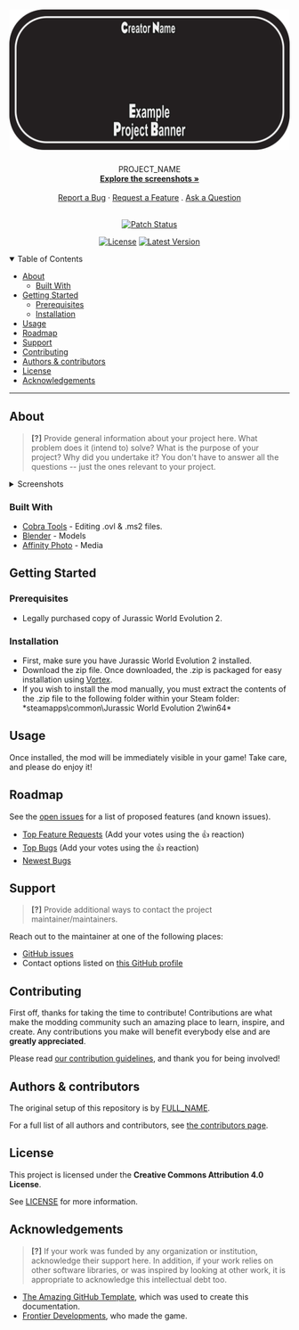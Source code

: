 <h1 align="center">
  <a href="https://github.com/GITHUB_USERNAME/REPO_SLUG">
    <img src="docs/images/banner.png" alt="Project Banner" width="640" height="auto">
  </a>
</h1>

<div align="center">
  PROJECT_NAME
  <br />
  <a href="#about"><strong>Explore the screenshots »</strong></a>
  <br />
  <br />
  <a href="https://github.com/GITHUB_USERNAME/REPO_SLUG/issues/new?assignees=&labels=bug&template=01_BUG_REPORT.md&title=bug%3A+">Report a Bug</a>
  ·
  <a href="https://github.com/GITHUB_USERNAME/REPO_SLUG/issues/new?assignees=&labels=enhancement&template=02_FEATURE_REQUEST.md&title=feat%3A+">Request a Feature</a>
  .
  <a href="https://github.com/GITHUB_USERNAME/REPO_SLUG/issues/new?assignees=&labels=question&template=04_SUPPORT_QUESTION.md&title=support%3A+">Ask a Question</a>
</div>

<div align="center">
<br />

  [![Patch Status](https://img.shields.io/badge/Update%204%20Status-Compatible-success.svg)]()

  [![License](https://img.shields.io/badge/License-CC--BY--4.0-green.svg)]()
  [![Latest Version](https://img.shields.io/badge/Latest%20Version-v1.0.0-informational.svg)]()

</div>

<details open="open">
<summary>Table of Contents</summary>

- [About](#about)
  - [Built With](#built-with)
- [Getting Started](#getting-started)
  - [Prerequisites](#prerequisites)
  - [Installation](#installation)
- [Usage](#usage)
- [Roadmap](#roadmap)
- [Support](#support)
- [Contributing](#contributing)
- [Authors \& contributors](#authors--contributors)
- [License](#license)
- [Acknowledgements](#acknowledgements)

</details>

---

## About

> **[?]**
> Provide general information about your project here.
> What problem does it (intend to) solve?
> What is the purpose of your project?
> Why did you undertake it?
> You don't have to answer all the questions -- just the ones relevant to your project.

<details>
<summary>Screenshots</summary>
<br>

> **[?]**
> Please provide your screenshots here.

|                                                                       |                                                                       |
| :-------------------------------------------------------------------: | :-------------------------------------------------------------------: |
| <img src="docs/images/image-1.png" title="*TITLE HERE*" width="100%"> | <img src="docs/images/image-2.png" title="*TITLE HERE*" width="100%"> |

</details>

### Built With

- [Cobra Tools](https://github.com/OpenNaja/cobra-tools) - Editing .ovl & .ms2 files.
- [Blender](https://www.blender.org/) - Models
- [Affinity Photo](https://affinity.serif.com/en-us/photo/) - Media

## Getting Started

### Prerequisites

- Legally purchased copy of Jurassic World Evolution 2.

### Installation

- First, make sure you have Jurassic World Evolution 2 installed.
- Download the zip file. Once downloaded, the .zip is packaged for easy installation using [Vortex](https://www.nexusmods.com/about/vortex/).
- If you wish to install the mod manually, you must extract the contents of the .zip file to the following folder within your Steam folder: \*steamapps\common\Jurassic World Evolution 2\win64\*

## Usage

Once installed, the mod will be immediately visible in your game! Take care, and please do enjoy it!

## Roadmap

See the [open issues](https://github.com/GITHUB_USERNAME/REPO_SLUG/issues) for a list of proposed features (and known issues).

- [Top Feature Requests](https://github.com/GITHUB_USERNAME/REPO_SLUG/issues?q=label%3Aenhancement+is%3Aopen+sort%3Areactions-%2B1-desc) (Add your votes using the 👍 reaction)
- [Top Bugs](https://github.com/GITHUB_USERNAME/REPO_SLUG/issues?q=is%3Aissue+is%3Aopen+label%3Abug+sort%3Areactions-%2B1-desc) (Add your votes using the 👍 reaction)
- [Newest Bugs](https://github.com/GITHUB_USERNAME/REPO_SLUG/issues?q=is%3Aopen+is%3Aissue+label%3Abug)

## Support

> **[?]**
> Provide additional ways to contact the project maintainer/maintainers.

Reach out to the maintainer at one of the following places:

- [GitHub issues](https://github.com/GITHUB_USERNAME/REPO_SLUG/issues/new?assignees=&labels=question&template=04_SUPPORT_QUESTION.md&title=support%3A+)
- Contact options listed on [this GitHub profile](https://github.com/GITHUB_USERNAME)


## Contributing

First off, thanks for taking the time to contribute! Contributions are what make the modding community such an amazing place to learn, inspire, and create. Any contributions you make will benefit everybody else and are **greatly appreciated**.


Please read [our contribution guidelines](docs/CONTRIBUTING.md), and thank you for being involved!

## Authors & contributors

The original setup of this repository is by [FULL_NAME](https://github.com/GITHUB_USERNAME).

For a full list of all authors and contributors, see [the contributors page](https://github.com/GITHUB_USERNAME/REPO_SLUG/contributors).


## License

This project is licensed under the **Creative Commons Attribution 4.0 License**.

See [LICENSE](LICENSE) for more information.

## Acknowledgements

> **[?]**
> If your work was funded by any organization or institution, acknowledge their support here.
> In addition, if your work relies on other software libraries, or was inspired by looking at other work, it is appropriate to acknowledge this intellectual debt too.

- [The Amazing GitHub Template](https://github.com/dec0dOS/amazing-github-template), which was used to create this documentation.
- [Frontier Developments](https://www.frontier.co.uk/), who made the game.

